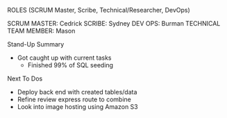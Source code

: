 ROLES (SCRUM Master, Scribe, Technical/Researcher, DevOps)

SCRUM MASTER: Cedrick SCRIBE: Sydney DEV OPS: Burman TECHNICAL TEAM MEMBER: Mason

Stand-Up Summary

* Got caught up with current tasks
  * Finished 99% of SQL seeding

Next To Dos
  * Deploy back end with created tables/data
  * Refine review express route to combine 
  * Look into image hosting using Amazon S3